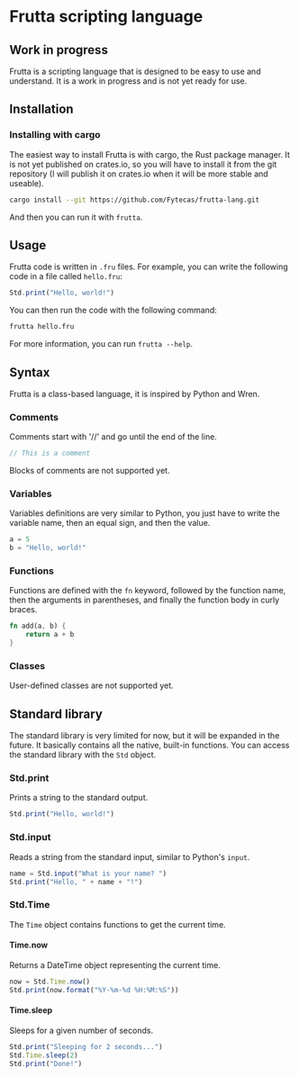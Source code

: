 # Frutta scripting language

## Work in progress

Frutta is a scripting language that is designed to be easy to use and understand. It is a work in progress and is not yet ready for use.

## Installation

### Installing with cargo

The easiest way to install Frutta is with cargo, the Rust package manager.
It is not yet published on crates.io, so you will have to install it from the git repository (I will publish it on crates.io when it will be more stable and useable).

```bash
cargo install --git https://github.com/Fytecas/frutta-lang.git
```

And then you can run it with `frutta`.



## Usage

Frutta code is written in `.fru` files.
For example, you can write the following code in a file called `hello.fru`:

<!-- I use javascript for making it look better in github-->
```javascript
Std.print("Hello, world!")
```

You can then run the code with the following command:

```bash
frutta hello.fru
```

For more information, you can run `frutta --help`.

## Syntax

Frutta is a class-based language, it is inspired by Python and Wren.

### Comments

Comments start with '//' and go until the end of the line.

```javascript
// This is a comment
```

Blocks of comments are not supported yet. <!-- TODO: Support comments block -->

### Variables

Variables definitions are very similar to Python, you just have to write the variable name, then an equal sign, and then the value.

```javascript
a = 5
b = "Hello, world!"
```

### Functions

Functions are defined with the `fn` keyword, followed by the function name, then the arguments in parentheses, and finally the function body in curly braces.

```rust
fn add(a, b) {
    return a + b
}
```

### Classes

User-defined classes are not supported yet. <!-- TODO: Support classes -->

## Standard library

The standard library is very limited for now, but it will be expanded in the future.
It basically contains all the native, built-in functions.
You can access the standard library with the `Std` object.

### Std.print

Prints a string to the standard output.

```javascript
Std.print("Hello, world!")
```

### Std.input

Reads a string from the standard input, similar to Python's `input`.

```javascript
name = Std.input("What is your name? ")
Std.print("Hello, " + name + "!")
```

### Std.Time

The `Time` object contains functions to get the current time.

#### Time.now

Returns a DateTime object representing the current time.

```javascript
now = Std.Time.now()
Std.print(now.format("%Y-%m-%d %H:%M:%S"))
```

#### Time.sleep

Sleeps for a given number of seconds.

```javascript
Std.print("Sleeping for 2 seconds...")
Std.Time.sleep(2)
Std.print("Done!")
```
